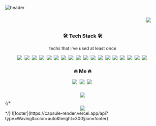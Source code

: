 ![header](https://capsule-render.vercel.app/api?type=Waving&color=auto&height=300&section=header&text=LEEJISEOK&fontSize=90&fontColor=black)

<p align="right">
    <img src="https://hits.seeyoufarm.com/api/count/incr/badge.svg?url=https%3A%2F%2Fgithub.com%2Fdev-jiseok&count_bg=%236BA4F8&title_bg=%230E1116&icon=github.svg&icon_color=%23FFFFFF&title=hits&edge_flat=false"
         style="height: auto; margin-left: 20px; margin-right: 20px; padding: 10px;"/>
</p>

<h3 align="center">🛠 Tech Stack 🛠</h3>

<p align="center">techs that i've used at least once</p>

<p align="center">
 <img src="https://img.shields.io/badge/Python-3766AB?style=flat-square&logo=Python&logoColor=white"/></a>&nbsp <img src="https://img.shields.io/badge/C-A8B9CC?style=flat-square&logo=C&logoColor=white"/></a>&nbsp  <img src="https://img.shields.io/badge/C++-00599C?style=flat-square&logo=C%2B%2B&logoColor=white"/></a>&nbsp <img src="https://img.shields.io/badge/Java-007396?style=flat-square&logo=Java&logoColor=white"/></a>&nbsp <img src="https://img.shields.io/badge/HTML5-E34F26?style=flat-square&logo=HTML5&logoColor=white"/></a>&nbsp <img src="https://img.shields.io/badge/CSS3-1572B6?style=flat-square&logo=CSS3&logoColor=white"/></a>&nbsp <img src="https://img.shields.io/badge/JavaScript-F7DF1E?style=flat-square&logo=JavaScript&logoColor=white"/></a>&nbsp <img src="https://img.shields.io/badge/React-61DAFB?style=flat-square&logo=React&logoColor=white"/></a>&nbsp <img src="https://img.shields.io/badge/Node.js-339933?style=flat-square&logo=Node.js&logoColor=white"/></a>&nbsp <img src="https://img.shields.io/badge/GraphQL-E10098?style=flat-square&logo=GraphQL&logoColor=white"/></a>&nbsp <img src="https://img.shields.io/badge/ApolloGraphQL-311C87?style=flat-square&logo=Apollo-GraphQL&logoColor=white"/></a>&nbsp <img src="https://img.shields.io/badge/Markdown-000000?style=flat-square&logo=Markdown&logoColor=white"/></a>&nbsp <img src="https://img.shields.io/badge/R-276DC3?style=flat-square&logo=R&logoColor=white"/></a>&nbsp <img src="https://img.shields.io/badge/AWS-232F3E?style=flat-square&logo=Amazon-AWS&logoColor=white"/></a>&nbsp <img src="https://img.shields.io/badge/Git-F05032?style=flat-square&logo=Git&logoColor=white"/></a>&nbsp <img src="https://img.shields.io/badge/GitHub-181717?style=flat-square&logo=GitHub&logoColor=white"/></a>&nbsp <img src="https://img.shields.io/badge/Docker-2496ED?style=flat-square&logo=Docker&logoColor=white"/></a>&nbsp <img src="https://img.shields.io/badge/styled_components-DB7093?style=flat-square&logo=styled-components&logoColor=white"/></a>&nbsp
</p>

<h3 align="center"> 🔥 Me 🔥 </h3>
<p align="center"><a href="https://dev-jiseok.github.io"><img src="https://img.shields.io/badge/GitHub_Blog-181717?style=flat-square&logo=GitHub&logoColor=white&link=https://dev-jiseok.github.io"/></a>&nbsp <a href="mailto:leejiseok426@gmail.com"><img src="https://img.shields.io/badge/Gmail-EA4335?style=flat-square&logo=Gmail&logoColor=white"/></a>&nbsp <a href="https://studentambassadors.microsoft.com/ko-KR/profile/124004"><img src="https://img.shields.io/badge/MLSA-5E5E5E?style=flat-square&logo=Microsoft&logoColor=white"/></a>&nbsp </p>

<div id="main" align="center">
    <img 
        src="https://github-readme-stats.vercel.app/api?username=dev-jiseok&show_icons=true&theme=tokyonight&count_private=true&include_all_commits=true"
        style="height: auto; margin-left: 20px; margin-right: 20px; padding: 10px;"/>
</div>
{/*
<div align="center">
    <img align='center' src="http://mazassumnida.wtf/api/v2/generate_badge?boj=dasoo426">
</div>
*/}
![footer](https://capsule-render.vercel.app/api?type=Waving&color=auto&height=300&section=footer)
